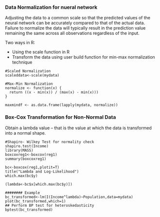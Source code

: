### Data Normalization for nueral network

Adjusting the data to a common scale so that the predicted values of the neural network can be accurately compared to that of the actual data. 
Failure to normalize the data will typically result in the prediction value remaining the same across all observations regardless of the input.

Two ways in R:

+ Using the scale function in R
+ Transform the data using user build function for min-max normalization technique

```{r}
#Scaled Normalization
scaleddata<-scale(mydata)

#Max-Min Normalization
normalize <- function(x) {
  return ((x - min(x)) / (max(x) - min(x)))
}

maxmindf <- as.data.frame(lapply(mydata, normalize))
```


### Box-Cox Transformation for Non-Normal Data

Obtain a lambda value – that is the value at which the data is transformed into a normal shape.

```{r}
#Shapiro- Wilkey Test for normality check
shapiro.test(Income)
library(MASS)
boxcoxreg1<-boxcox(reg1)
summary(boxcoxreg1)

bc<-boxcox(reg1,plotit=T)
title("Lambda and Log-Likelihood")
which.max(bc$y)

(lambda<-bc$x[which.max(bc$y)])

######## Example
bc_transformed<-lm(I(Income^lambda)~Population,data=mydata)
plot(bc_transformed,which=1)
## Perform BP test for heteroskedasticity
bptest(bc_transformed)
```
